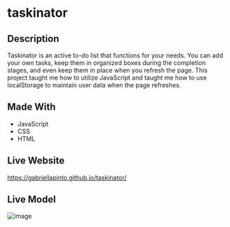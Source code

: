 # taskinator

## Description
Taskinator is an active to-do list that functions for your needs. You can add your own tasks, keep them in organized boxes during the completion stages, and even keep them in place when you refresh the page. This project taught me how to utilize JavaScript and taught me how to use localStorage to maintain user data when the page refreshes. 

## Made With
* JavaScript
* CSS
* HTML

## Live Website
https://gabriellapinto.github.io/taskinator/

## Live Model
![image](https://user-images.githubusercontent.com/97854086/183272974-744806b1-f77f-4497-aa3f-487ab49ab515.png)
